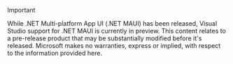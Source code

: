 > [!IMPORTANT]
> While .NET Multi-platform App UI (.NET MAUI) has been released, Visual Studio support for .NET MAUI is currently in preview.
> This content relates to a pre-release product that may be substantially modified before it's released. Microsoft makes no warranties, express or implied, with respect to the information provided here.
